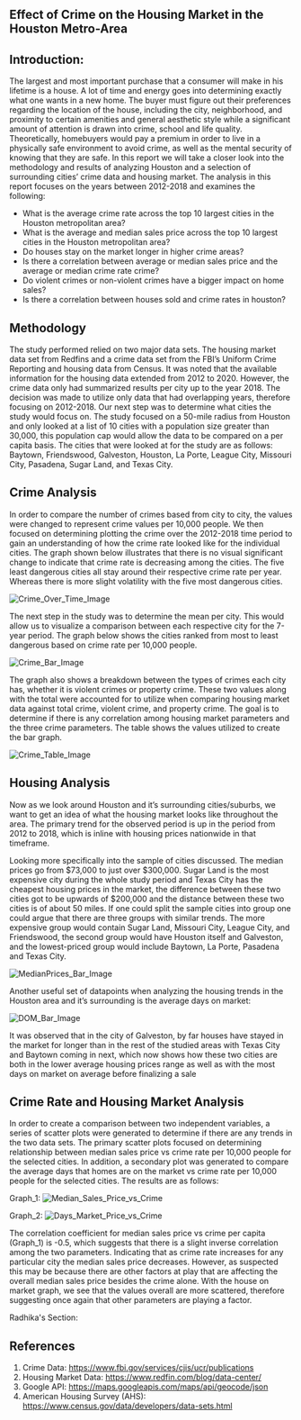 ## Effect of Crime on the Housing Market in the Houston Metro-Area

## Introduction:
The largest and most important purchase that a consumer will make in his lifetime is a house. A lot of time and energy goes into determining exactly what one wants in a new home. The buyer must figure out their preferences regarding the location of the house, including the city, neighborhood, and proximity to certain amenities and general aesthetic style while a significant amount of attention is drawn into crime, school and life quality. Theoretically, homebuyers would pay a premium in order to live in a physically safe environment to avoid crime, as well as the mental security of knowing that they are safe.  In this report we will take a closer look into the methodology and results of analyzing Houston and a selection of surrounding cities’ crime data and housing market. The analysis in this report focuses on the years between 2012-2018 and examines the following:

* What is the average crime rate across the top 10 largest cities in the Houston metropolitan area?
* What is the average and median sales price across the top 10 largest cities in the Houston metropolitan area?
* Do houses stay on the market longer in higher crime areas?
* Is there a correlation between average or median sales price and the average or median crime rate crime?
* Do violent crimes or non-violent crimes have a bigger impact on home sales?
* Is there a correlation between houses sold and crime rates in houston?


## Methodology
The study performed relied on two major data sets. The housing market data set from Redfins and a crime data set from the FBI’s Uniform Crime Reporting and housing data from Census. It was noted that the available information for the housing data extended from 2012 to 2020. However, the crime data only had summarized results per city up to the year 2018. The decision was made to utilize only data that had overlapping years, therefore focusing on 2012-2018.
Our next step was to determine what cities the study would focus on. The study focused on a 50-mile radius from Houston and only looked at a list of 10 cities with a population size greater than 30,000, this population cap would allow the data to be compared on a per capita basis. The cities that were looked at for the study are as follows: Baytown, Friendswood, Galveston, Houston, La Porte, League City, Missouri City, Pasadena, Sugar Land, and Texas City.


## Crime Analysis
In order to compare the number of crimes based from city to city, the values were changed to represent crime values per 10,000 people. We then focused on determining plotting the crime over the 2012-2018 time period to gain an understanding of how the crime rate looked like for the individual cities. The graph shown below illustrates that there is no visual significant change to indicate that crime rate is decreasing among the cities. The five least dangerous cities all stay around their respective crime rate per year. Whereas there is more slight volatility with the five most dangerous cities. 

![Crime_Over_Time_Image](Images/Crime_Line.png)

The next step in the study was to determine the mean per city. This would allow us to visualize a comparison between each respective city for the 7-year period. The graph below shows the cities ranked from most to least dangerous based on crime rate per 10,000 people.

![Crime_Bar_Image](Images/Crime_Bar.png)

The graph also shows a breakdown between the types of crimes each city has, whether it is violent crimes or property crime. These two values along with the total were accounted for to utilize when comparing housing market data against total crime, violent crime, and property crime. The goal is to determine if there is any correlation among housing market parameters and the three crime parameters. The table shows the values utilized to create the bar graph.

![Crime_Table_Image](Images/Crime_Table.png)


## Housing Analysis
Now as we look around Houston and it’s surrounding cities/suburbs, we want to get an idea of what the housing market looks like throughout the area. The primary trend for the observed period is up in the period from 2012 to 2018, which is inline with housing prices nationwide in that timeframe. 

Looking more specifically into the sample of cities discussed. The median prices go from $73,000 to just over $300,000. Sugar Land is the most expensive city during the whole study period and Texas City has the cheapest housing prices in the market, the difference between these two cities got to be upwards of $200,000 and the distance between these two cities is of about 50 miles. If one could split the sample cities into group one could argue that there are three groups with similar trends. The more expensive group would contain Sugar Land, Missouri City, League City, and Friendswood, the second group would have Houston itself and Galveston, and the lowest-priced group would include Baytown, La Porte, Pasadena and Texas City.

![MedianPrices_Bar_Image](Images/housingprices_linechart.png)

Another useful set of datapoints when analyzing the housing trends in the Houston area and it’s surrounding is the average days on market:

![DOM_Bar_Image](Images/daysonmarket_barchart.png)

It was observed that in the city of Galveston, by far houses have stayed in the market for longer than in the rest of the studied areas with Texas City and Baytown coming in next, which now shows how these two cities are both in the lower average housing prices range as well as with the most days on market on average before finalizing a sale 


## Crime Rate and Housing Market Analysis
In order to create a comparison between two independent variables, a series of scatter plots were generated to determine if there are any trends in the two data sets. The primary scatter plots focused on determining relationship between median sales price vs crime rate per 10,000 people for the selected cities. In addition, a secondary plot was generated to compare the average days that homes are on the market vs crime rate per 10,000 people for the selected cities. The results are as follows:

Graph_1:
![Median_Sales_Price_vs_Crime](Images/CrimeVsSalesPrice.png)

Graph_2:
![Days_Market_Price_vs_Crime](Images/CrimeVsDaysonMarket.png)

The correlation coefficient for median sales price vs crime per capita (Graph_1) is -0.5, which suggests that there is a slight inverse correlation among the two parameters. Indicating that as crime rate increases for any particular city the median sales price decreases. However, as suspected this may be because there are other factors at play that are affecting the overall median sales price besides the crime alone. With the house on market graph, we see that the values overall are more scattered, therefore suggesting once again that other parameters are playing a factor.

Radhika's Section:


## References
1. Crime Data: https://www.fbi.gov/services/cjis/ucr/publications
2. Housing Market Data: https://www.redfin.com/blog/data-center/
3. Google API: https://maps.googleapis.com/maps/api/geocode/json
4. American Housing Survey (AHS): https://www.census.gov/data/developers/data-sets.html
